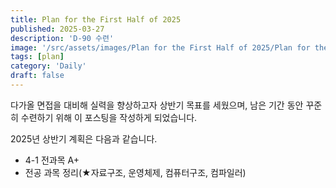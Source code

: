 ```yaml
---
title: Plan for the First Half of 2025
published: 2025-03-27
description: 'D-90 수련'
image: '/src/assets/images/Plan for the First Half of 2025/Plan for the First Half of 2025 cover.png'
tags: [plan]
category: 'Daily'
draft: false 
---
```

다가올 면접을 대비해 실력을 향상하고자 상반기 목표를 세웠으며, 남은 기간 동안 꾸준히 수련하기 위해 이 포스팅을 작성하게 되었습니다.

2025년 상반기 계획은 다음과 같습니다.

- 4-1 전과목 A+
- 전공 과목 정리(★자료구조, 운영체제, 컴퓨터구조, 컴파일러)
